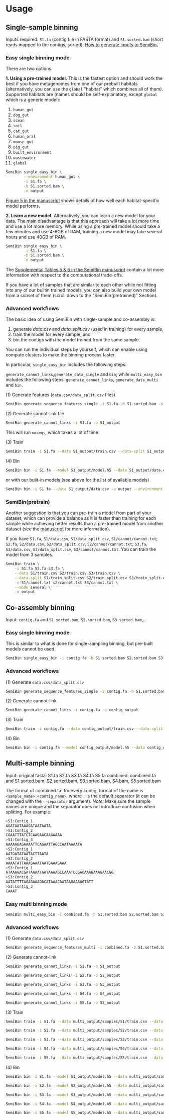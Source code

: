 # Usage

## Single-sample binning

Inputs required: `S1.fa` (contig file in FASTA format) and `S1.sorted.bam` (short reads mapped to the contigs, sorted).
[How to generate inputs to SemiBin.](generate.html)


### Easy single binning mode

There are two options.

**1. Using a pre-trained model.** This is the fastest option and should work the best if you have metagenomes from one of our prebuilt habitats (alternatively, you can use the `global` "habitat" which combines all of them).
Supported habitats are (names should be self-explanatory, except `global` which is a generic model):

1.  `human_gut`
2.  `dog_gut`
3.  `ocean`
4.  `soil`
5.  `cat_gut`
6.  `human_oral`
6.  `mouse_gut`
7.  `pig_gut`
8.  `built_environment`
9.  `wastewater`
10. `global`

```bash
SemiBin single_easy_bin \
        --environment human_gut \
        -i S1.fa \
        -b S1.sorted.bam \
        -o output
```

[Figure 5 in the manuscript](https://www.nature.com/articles/s41467-022-29843-y#Fig5) shows details of how well each habitat-specific model performs.

**2. Learn a new model.** Alternatively, you can learn a new model for your data.
The main disadvantage is that this approach will take a lot more time and use a lot more memory.
While using a pre-trained model should take a few minutes and use 4-6GB of RAM, training a new model may take several hours and use 40GB of RAM.

```bash
SemiBin single_easy_bin \
        -i S1.fa \
        -b S1.sorted.bam \
        -o output
```

The [Supplemental Tables 5 & 6 in the SemiBin manuscript](https://www.nature.com/articles/s41467-022-29843-y#MOESM1) contain a lot more information with respect to the computational trade-offs.

If you have a lot of samples that are similar to each other while not fitting into any of our builtin trained models, you can also build your own model from a subset of them (scroll down to the "SemiBin(pretrained)" Section).

### Advanced workflows

The basic idea of using SemiBin with single-sample and co-assembly is:

1. generate _data.csv_ and _data_split.csv_ (used in training) for every sample,
2. train the model for every sample, and
3. bin the contigs with the model trained from the same sample.

You can run the individual steps by yourself, which can enable using compute clusters to make the binning process faster.

In particular, `single_easy_bin` includes the following steps:

`generate_cannot_links`,`generate_data_single` and `bin`; while `multi_easy_bin`
includes the following steps: `generate_cannot_links`, `generate_data_multi` and `bin`.

(1)  Generate features (`data.csv/data_split.csv` files)

```bash
SemiBin generate_sequence_features_single -i S1.fa -b S1.sorted.bam -o S1_output
```
(2) Generate cannot-link file
```bash
SemiBin generate_cannot_links -i S1.fa -o S1_output
```

This will run `mmseqs`, which takes a lot of time.

(3) Train
```bash
SemiBin train -i S1.fa --data S1_output/train.csv --data-split S1_output/train_split.csv -c S1_output/cannot/cannot.txt -o S1_output --mode single
```

(4) Bin
```bash
SemiBin bin -i S1.fa --model S1_output/model.h5 --data S1_output/data.csv -o output
```
or with our built-in models (see above for the list of available models)
```bash
SemiBin bin -i S1.fa --data S1_output/data.csv -o output --environment human_gut
```

### SemiBin(pretrain)

Another suggestion is that you can pre-train a model from part of your dataset, which can provide a balance as it is faster than training for each sample while achieving better results than a pre-trained model from another dataset (see the [manuscript](https://www.nature.com/articles/s41467-022-29843-y) for more information).

If you have `S1.fa`, `S1/data.csv`, `S1/data_split.csv`, `S1/cannot/cannot.txt`; `S2.fa`, `S2/data.csv`, `S2/data_split.csv`, `S2/cannot/cannot.txt`; `S3.fa`, `S3/data.csv`, `S3/data_split.csv`, `S3/cannot/cannot.txt`.
You can train the model from 3 samples.

```bash
SemiBin train \
    -i S1.fa S2.fa S3.fa \
    --data S1/train.csv S2/train.csv S3/train.csv \
    --data-split S1/train_split.csv S2/train_split.csv S3/train_split.csv \
    -c S1/cannot.txt s2/cannot.txt S3/cannot.txt \
    --mode several \
    -o output
```

## Co-assembly binning

Input: `contig.fa` and `S1.sorted.bam`, `S2.sorted.bam`, `S3.sorted.bam`,...

### Easy single binning mode

This is similar to what is done for single-sampling binning, but pre-built models cannot be used.

```bash
SemiBin single_easy_bin -i contig.fa -b S1.sorted.bam S2.sorted.bam S3.sorted.bam -o output
```
### Advanced workflows

(1)  Generate `data.csv/data_split.csv` 
```bash
SemiBin generate_sequence_features_single -i contig.fa -b S1.sorted.bam S2.sorted.bam S3.sorted.bam -o contig_output
```
(2) Generate cannot-link 
```bash
SemiBin generate_cannot_links -i contig.fa -o contig_output
```
(3) Train
```bash
SemiBin train -i contig.fa --data contig_output/train.csv --data-split contig_output/train_split.csv -c contig_output/cannot/cannot.txt -o contig_output --mode single
```
(4) Bin

```bash
SemiBin bin -i contig.fa --model contig_output/model.h5 --data contig_output/data.csv -o output
```


## Multi-sample binning

Input: 
original fasta: S1.fa S2.fa S3.fa S4.fa S5.fa 
combined: combined.fa and S1.sorted.bam, S2.sorted.bam, S3.sorted.bam, S4.bam, S5.sorted.bam

The format of combined.fa: for every contig, format of the name is `<sample_name>:<contig_name>`, where
`:` is the default separator (it can be changed with the `--separator`
argument). *Note:* Make sure the sample names are unique and  the separator
does not introduce confusion when splitting. For example:

```bash
>S1:Contig_1
AGATAATAAAGATAATAATA
>S1:Contig_2
CGAATTTATCTCAAGAACAAGAAAA
>S1:Contig_3
AAAAAGAGAAAATTCAGAATTAGCCAATAAAATA
>S2:Contig_1
AATGATATAATACTTAATA
>S2:Contig_2
AAAATATTAAAGAAATAATGAAAGAAA
>S3:Contig_1
ATAAAGACGATAAAATAATAAAAGCCAAATCCGACAAAGAAAGAACGG
>S3:Contig_2
AATATTTTAGAGAAAGACATAAACAATAAGAAAAGTATT
>S3:Contig_3
CAAAT
```
### Easy multi binning mode
```bash
SemiBin multi_easy_bin -i combined.fa -b S1.sorted.bam S2.sorted.bam S3.sorted.bam S4.sorted.bam S5.sorted.bam -o multi_output
```

### Advanced workflows

(1)  Generate `data.csv/data_split.csv` 
```bash
SemiBin generate_sequence_features_multi -i combined.fa -b S1.sorted.bam S2.sorted.bam S3.sorted.bam S4.sorted.bam S5.sorted.bam -o output -s :
```
(2) Generate cannot-link 
```bash
SemiBin generate_cannot_links -i S1.fa -o S1_output
```
```bash
SemiBin generate_cannot_links -i S2.fa -o S2_output
```
```bash
SemiBin generate_cannot_links -i S3.fa -o S3_output
```
```bash
SemiBin generate_cannot_links -i S4.fa -o S4_output
```
```bash
SemiBin generate_cannot_links -i S5.fa -o S5_output
```
(3) Train
```bash
SemiBin train -i S1.fa --data multi_output/samples/S1/train.csv --data-split multi_output/samples/S1/train_split.csv -c S1_output/cannot/cannot.txt -o S1_output --mode single
```
```bash
SemiBin train -i S2.fa --data multi_output/samples/S2/train.csv --data-split multi_output/samples/S2/train_split.csv -c S2_output/cannot/cannot.txt -o S2_output --mode single
```
```bash
SemiBin train -i S3.fa --data multi_output/samples/S3/train.csv --data-split multi_output/samples/S3/train_split.csv -c S3_output/cannot/cannot.txt -o S3_output --mode single
```
```bash
SemiBin train -i S4.fa --data multi_output/samples/S4/train.csv --data-split multi_output/samples/S4/train_split.csv -c S4_output/cannot/cannot.txt -o S4_output --mode single
```
```bash
SemiBin train -i S5.fa --data multi_output/samples/S5/train.csv --data-split multi_output/samples/S5/train_split.csv -c S5_output/cannot/cannot.txt -o S5_output --mode single
```
(4) Bin
```bash
SemiBin bin -i S1.fa --model S1_output/model.h5 --data multi_output/samples/S1/data.csv -o output 
```
```bash
SemiBin bin -i S2.fa --model S2_output/model.h5 --data multi_output/samples/S2/data.csv -o output
```
```bash
SemiBin bin -i S3.fa --model S3_output/model.h5 --data multi_output/samples/S3/data.csv -o output 
```
```bash
SemiBin bin -i S4.fa --model S4_output/model.h5 --data multi_output/samples/S4/data.csv -o output 
```
```bash
SemiBin bin -i S5.fa --model S5_output/model.h5 --data multi_output/samples/S5/data.csv -o output 
```

